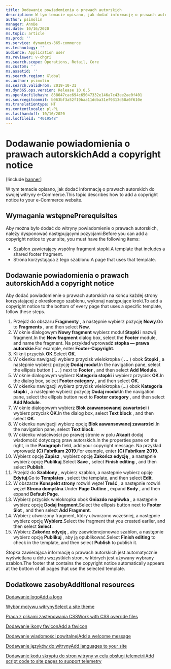 ```yaml
---
title: Dodawanie powiadomienia o prawach autorskich
description: W tym temacie opisano, jak dodać informację o prawach autorskich do swojej witryny e-Commerce.
author: psimolin
manager: AnnBe
ms.date: 10/16/2020
ms.topic: article
ms.prod: ''
ms.service: dynamics-365-commerce
ms.technology: ''
audience: Application user
ms.reviewer: v-chgri
ms.search.scope: Operations, Retail, Core
ms.custom: ''
ms.assetid: ''
ms.search.region: Global
ms.author: psimolin
ms.search.validFrom: 2019-10-31
ms.dyn365.ops.version: Release 10.0.5
ms.openlocfilehash: 838047cac694c65047332e146a7c43ee2ae0f401
ms.sourcegitcommit: b063bf3a52f19baa11ddba31ef9313d58a0f610e
ms.translationtype: HT
ms.contentlocale: pl-PL
ms.lasthandoff: 10/16/2020
ms.locfileid: "4019548"
---
```

# <a name="add-a-copyright-notice"></a><span data-ttu-id="76607-103">Dodawanie powiadomienia o prawach autorskich</span><span class="sxs-lookup"><span data-stu-id="76607-103">Add a copyright notice</span></span>

[!include [banner](includes/banner.md)]

<span data-ttu-id="76607-104">W tym temacie opisano, jak dodać informację o prawach autorskich do swojej witryny e-Commerce.</span><span class="sxs-lookup"><span data-stu-id="76607-104">This topic describes how to add a copyright notice to your e-Commerce website.</span></span>

## <a name="prerequisites"></a><span data-ttu-id="76607-105">Wymagania wstępne</span><span class="sxs-lookup"><span data-stu-id="76607-105">Prerequisites</span></span>

<span data-ttu-id="76607-106">Aby można było dodać do witryny powiadomienie o prawach autorskich, należy dysponować następującymi pozycjami:</span><span class="sxs-lookup"><span data-stu-id="76607-106">Before you can add a copyright notice to your site, you must have the following items:</span></span>

- <span data-ttu-id="76607-107">Szablon zawierający wspólny fragment stopki.</span><span class="sxs-lookup"><span data-stu-id="76607-107">A template that includes a shared footer fragment.</span></span>
- <span data-ttu-id="76607-108">Strona korzystająca z tego szablonu.</span><span class="sxs-lookup"><span data-stu-id="76607-108">A page that uses that template.</span></span>

## <a name="add-a-copyright-notice"></a><span data-ttu-id="76607-109">Dodawanie powiadomienia o prawach autorskich</span><span class="sxs-lookup"><span data-stu-id="76607-109">Add a copyright notice</span></span>

<span data-ttu-id="76607-110">Aby dodać powiadomienie o prawach autorskich na końcu każdej strony korzystającej z określonego szablonu, wykonaj następujące kroki.</span><span class="sxs-lookup"><span data-stu-id="76607-110">To add a copyright notice to the bottom of every page that uses a specific template, follow these steps.</span></span>

1. <span data-ttu-id="76607-111">Przejdź do obszaru **Fragmenty** , a następnie wybierz pozycję **Nowy**.</span><span class="sxs-lookup"><span data-stu-id="76607-111">Go to **Fragments** , and then select **New**.</span></span>
1. <span data-ttu-id="76607-112">W oknie dialogowym **Nowy fragment** wybierz moduł **Stopki** i nazwij fragment.</span><span class="sxs-lookup"><span data-stu-id="76607-112">In the **New fragment** dialog box, select the **Footer** module, and name the fragment.</span></span> <span data-ttu-id="76607-113">Na przykład wprowadź **stopka — prawa autorskie**.</span><span class="sxs-lookup"><span data-stu-id="76607-113">For example, enter **Footer-Copyright**.</span></span>
1. <span data-ttu-id="76607-114">Kliknij przycisk **OK**.</span><span class="sxs-lookup"><span data-stu-id="76607-114">Select **OK**.</span></span>
1. <span data-ttu-id="76607-115">W okienku nawigacji wybierz przycisk wielokropka ( **...** ) obok **Stopki** , a następnie wybierz pozycję **Dodaj moduł**.</span><span class="sxs-lookup"><span data-stu-id="76607-115">In the navigation pane, select the ellipsis button ( **...** ) next to **Footer** , and then select **Add Module**.</span></span>
1. <span data-ttu-id="76607-116">W oknie dialogowym wybierz **Kategoria stopki** i wybierz przycisk **OK**.</span><span class="sxs-lookup"><span data-stu-id="76607-116">In the dialog box, select **Footer category** , and then select **OK**.</span></span>
1. <span data-ttu-id="76607-117">W okienku nawigacji wybierz przycisk wielokropka (...) obok **Kategoria stopki** , a następnie wybierz pozycję **Dodaj moduł**.</span><span class="sxs-lookup"><span data-stu-id="76607-117">In the navigation pane, select the ellipsis button next to **Footer category** , and then select **Add Module**.</span></span>
1. <span data-ttu-id="76607-118">W oknie dialogowym wybierz **Blok zaawansowanej zawartości** i wybierz przycisk **OK**.</span><span class="sxs-lookup"><span data-stu-id="76607-118">In the dialog box, select **Text block** , and then select **OK**.</span></span>
1. <span data-ttu-id="76607-119">W okienku nawigacji wybierz opcję **Blok aawansowanej zawarości**.</span><span class="sxs-lookup"><span data-stu-id="76607-119">In the navigation pane, select **Text block**.</span></span>
1. <span data-ttu-id="76607-120">W okienku właściwości po prawej stronie w polu **Akapit** dodaj wiadomość dotyczącą praw autorskich.</span><span class="sxs-lookup"><span data-stu-id="76607-120">In the properties pane on the right, in the **Paragraph** field, add your copyright message.</span></span> <span data-ttu-id="76607-121">Na przykład wprowadź **(C) Fabrikam 2019**.</span><span class="sxs-lookup"><span data-stu-id="76607-121">For example, enter **(C) Fabrikam 2019**.</span></span>
1. <span data-ttu-id="76607-122">Wybierz opcję **Zapisz** , wybierz opcję **Zakończ edycję** , a następnie wybierz opcję **Publikuj**.</span><span class="sxs-lookup"><span data-stu-id="76607-122">Select **Save** , select **Finish editing** , and then select **Publish**.</span></span>
1. <span data-ttu-id="76607-123">Przejdź do **Szablony** , wybierz szablon, a następnie wybierz opcję **Edytuj**.</span><span class="sxs-lookup"><span data-stu-id="76607-123">Go to **Templates** , select the template, and then select **Edit**.</span></span>
1. <span data-ttu-id="76607-124">W obszarze **Konspekt strony** rozwiń węzeł **Treść** , a następnie rozwiń węzeł **Strona domyślna**.</span><span class="sxs-lookup"><span data-stu-id="76607-124">Under **Page Outline** , expand **Body** , and then expand **Default Page**.</span></span>
1. <span data-ttu-id="76607-125">Wybierz przycisk wielokropka obok **Gniazdo nagłówka** , a następnie wybierz opcję **Dodaj fragment**.</span><span class="sxs-lookup"><span data-stu-id="76607-125">Select the ellipsis button next to **Footer Slot** , and then select **Add Fragment**.</span></span>
1. <span data-ttu-id="76607-126">Wybierz utworzony fragment, który utworzono wcześniej, a następnie wybierz opcję **Wybierz**.</span><span class="sxs-lookup"><span data-stu-id="76607-126">Select the fragment that you created earlier, and then select **Select**.</span></span>
1. <span data-ttu-id="76607-127">Wybierz **Zakończ edycję** , aby zaewidencjonować szablon, a następnie wybierz opcję **Publikuj** , aby ją opublikować.</span><span class="sxs-lookup"><span data-stu-id="76607-127">Select **Finish editing** to check in the template, and then select **Publish** to publish it.</span></span>

<span data-ttu-id="76607-128">Stopka zawierająca informację o prawach autorskich jest automatycznie wyświetlana u dołu wszystkich stron, w których jest używany wybrany szablon.</span><span class="sxs-lookup"><span data-stu-id="76607-128">The footer that contains the copyright notice automatically appears at the bottom of all pages that use the selected template.</span></span>

## <a name="additional-resources"></a><span data-ttu-id="76607-129">Dodatkowe zasoby</span><span class="sxs-lookup"><span data-stu-id="76607-129">Additional resources</span></span>

[<span data-ttu-id="76607-130">Dodawanie logo</span><span class="sxs-lookup"><span data-stu-id="76607-130">Add a logo</span></span>](add-logo.md)

[<span data-ttu-id="76607-131">Wybór motywu witryny</span><span class="sxs-lookup"><span data-stu-id="76607-131">Select a site theme</span></span>](select-site-theme.md)

[<span data-ttu-id="76607-132">Praca z plikami zastępowania CSS</span><span class="sxs-lookup"><span data-stu-id="76607-132">Work with CSS override files</span></span>](css-override-files.md)

[<span data-ttu-id="76607-133">Dodawanie ikony favicon</span><span class="sxs-lookup"><span data-stu-id="76607-133">Add a favicon</span></span>](add-favicon.md)

[<span data-ttu-id="76607-134">Dodawanie wiadomości powitalnej</span><span class="sxs-lookup"><span data-stu-id="76607-134">Add a welcome message</span></span>](add-welcome-message.md)

[<span data-ttu-id="76607-135">Dodawanie języków do witryny</span><span class="sxs-lookup"><span data-stu-id="76607-135">Add languages to your site</span></span>](add-languages-to-site.md)

[<span data-ttu-id="76607-136">Dodawanie kodu skryptu do stron witryny w celu obsługi telemetrii</span><span class="sxs-lookup"><span data-stu-id="76607-136">Add script code to site pages to support telemetry</span></span>](add-telemetry.md)

